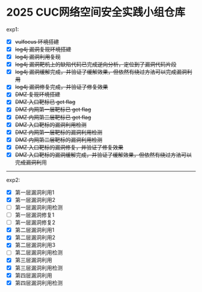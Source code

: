 # 2025 CUC网络空间安全实践小组仓库

exp1:

- [X] ~~vulfocus 环境搭建~~
- [X] ~~log4j 漏洞复现环境搭建~~
- [X] ~~log4j 漏洞利用复现~~
- [X] ~~log4j 漏洞靶机上的缺陷代码已完成逆向分析，定位到了漏洞代码片段~~
- [X] ~~log4j 漏洞缓解完成，并验证了缓解效果，但依然有绕过方法可以完成漏洞利用~~
- [X] ~~log4j 漏洞修复完成，并验证了修复效果~~
- [X] ~~DMZ 复现环境搭建~~
- [X] ~~DMZ 入口靶标已 get flag~~
- [X] ~~DMZ 内网第一层靶标已 get flag~~
- [X] ~~DMZ 内网第二层靶标已 get flag~~
- [X] ~~DMZ 入口靶标的漏洞利用检测~~
- [X] ~~DMZ 内网第一层靶标的漏洞利用检测~~
- [X] ~~DMZ 内网第二层靶标的漏洞利用检测~~
- [X] ~~DMZ 入口靶标的漏洞修复，并验证了修复效果~~
- [X] ~~DMZ 入口靶标的漏洞缓解完成，并验证了缓解效果，但依然有绕过方法可以完成漏洞利~~用

---

exp2:

- [X] 第一层漏洞利用1
- [X] 第一层漏洞利用2
- [ ] 第一层漏洞利用检测
- [ ] 第一层漏洞修复1
- [ ] 第一层漏洞修复2
- [X] 第二层漏洞利用1
- [X] 第二层漏洞利用2
- [X] 第二层漏洞利用3
- [ ] 第二层漏洞利用检测
- [X] 第三层漏洞利用
- [X] 第三层漏洞利用检测
- [X] 第四层漏洞利用
- [X] 第四层漏洞利用检测
